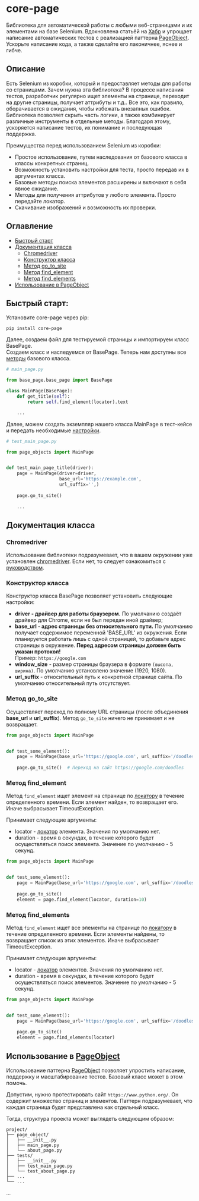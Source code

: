# core-page

Библиотека для автоматической работы с любыми веб-страницами и их элементами на базе Selenium. 
Вдохновлена статьёй на [Хабр](https://habr.com/ru/articles/472156/) и упрощает написание автоматических тестов 
с реализацией паттерна [PageObject](https://ru.wikipedia.org/wiki/PageObject). Ускорьте написание кода, а также сделайте его лаконичнее, яснее и гибче.

## Описание

Есть Selenium из коробки, который и предоставляет методы для работы со страницами. Зачем нужна эта библиотека?
В процессе написания тестов, разработчик регулярно ищет элементы на странице, переходит на другие страницы,
получает аттрибуты и т.д.. Все это, как правило, оборачивается в ожидания, чтобы избежать внезапных ошибок.
Библиотека позволяет скрыть часть логики, а также комбинирует различные инструменты в отдельные методы.
Благодаря этому, ускоряется написание тестов, их понимание и последующая поддержка. 

Преимущества перед использованием Selenium из коробки:
- Простое использование, путем наследования от базового класса в классы конкретных страниц.
- Возможность установить настройки для теста, просто передав их в аргументах класса.
- Базовые методы поиска элементов расширены и включают в себя явное ожидание.
- Методы для получения аттрибутов у любого элемента. Просто передайте локатор.
- Скачивание изображений и возможность их проверки.

##  Оглавление

* [Быстрый старт](#быстрый-старт)
* [Документация класса](#документация-класса)
    * [Chromedriver](#chromedriver) 
    * [Конструктор класса](#конструктор-класса)
    * [Метод go_to_site](#метод-gotosite)
    * [Метод find_element](#метод-findelement)
    * [Метод find_elements](#метод-findelements)
* [Использование в PageObject](#использование-в-pageobject)


## Быстрый старт:

Установите core-page через pip:

```shell
pip install core-page
```

Далее, создаем файл для тестируемой страницы и импортируем класс BasePage.\
Создаем класс и наследуемся от BasePage. Теперь нам доступны все [методы](#документация-класса) базового класса.

```python
# main_page.py

from base_page.base_page import BasePage

class MainPage(BasePage):
    def get_title(self):
        return self.find_element(locator).text

    ...
```

Далее, можем создать экземпляр нашего класса MainPage в тест-кейсе и передать необходимые [настройки](#конструктор-класса).

```python
# test_main_page.py

from page_objects import MainPage


def test_main_page_title(driver):
    page = MainPage(driver=driver,
                    base_url='https://example.com',
                    url_suffix='',)
    
    page.go_to_site()
    
    ...
```

## Документация класса

### Chromedriver

Использование библиотеки подразумевает, что в вашем окружении уже установлен [chromedriver](https://chromedriver.chromium.org/getting-started).
Если нет, то следует ознакомиться с [руководством](https://chromedriver.chromium.org/getting-started).

### Конструктор класса

Конструктор класса BasePage позволяет установить следующие настройки:
- **driver - драйвер для работы браузером.** По умолчанию создаёт драйвер для Chrome, если не был передан иной драйвер;
- **base_url - адрес страницы без относительного пути.** По умолчанию получает содержимое переменной 'BASE_URL' из окружения. 
Если планируется работать лишь с одной страницей, то добавьте адрес страницы в окружение. 
**Перед адресом страницы должен быть указан протокол!** \
Пример: `https://google.com`
- **window_size** - размер страницы браузера в формате `(высота, ширина)`. По умолчанию установлено значение (1920, 1080).
- **url_suffix** - относительный путь к конкретной странице сайта. По умолчанию относительный путь отсутствует.


### Метод go_to_site

Осуществляет переход по полному URL страницы (после объединения **base_url** и **url_suffix**). 
Метод `go_to_site` ничего не принимает и не возвращает.

```python
from page_objects import MainPage


def test_some_element():
    page = MainPage(base_url='https://google.com', url_suffix='/doodles')
    
    page.go_to_site()  # Переход на сайт https://google.com/doodles
```

### Метод find_element

Метод `find_element` ищет элемент на странице по [локатору](https://www.selenium.dev/documentation/webdriver/elements/locators/) в течение определенного времени. Если элемент найден, то возвращает его.
Иначе выбрасывает TimeoutException.

Принимает следующие аргументы:
- locator - [локатор](https://www.selenium.dev/documentation/webdriver/elements/locators/) элемента. Значения по умолчанию нет.
- duration - время в секундах, в течение которого будет осуществляться поиск элемента. Значение по умолчанию - 5 секунд.

```python
from page_objects import MainPage


def test_some_element():
    page = MainPage(base_url='https://google.com', url_suffix='/doodles')
    
    page.go_to_site()
    element = page.find_element(locator, duration=10)
```

### Метод find_elements

Метод `find_element` ищет все элементы на странице по [локатору](https://www.selenium.dev/documentation/webdriver/elements/locators/) 
в течение определенного времени. Если элементы найдены, то возвращает список из этих элементов.
Иначе выбрасывает TimeoutException.

Принимает следующие аргументы:
- locator - [локатор](https://www.selenium.dev/documentation/webdriver/elements/locators/) элементов. Значения по умолчанию нет.
- duration - время в секундах, в течение которого будет осуществляться поиск элементов. Значение по умолчанию - 5 секунд.

```python
from page_objects import MainPage


def test_some_element():
    page = MainPage(base_url='https://google.com', url_suffix='/doodles')
    
    page.go_to_site()
    element = page.find_elements(locator)
```

## Использование в [PageObject](https://ru.wikipedia.org/wiki/PageObject)

Использование паттерна [PageObject](https://ru.wikipedia.org/wiki/PageObject) позволяет упростить написание, поддержку 
и масштабирование тестов. Базовый класс может в этом помочь. 

Допустим, нужно протестировать сайт `https://www.python.org/`. Он содержит множество страниц и элементов.
Паттерн подразумевает, что каждая страница будет представлена как отдельный класс.

Тогда, структура проекта может выглядеть следующим образом:
```
project/
├── page_object/
│   ├── __init__.py
│   ├── main_page.py
│   └── about_page.py
├── tests/
│   ├── __init__.py
│   ├── test_main_page.py
│   └── test_about_page.py
├── ...
└── ...
```

...

